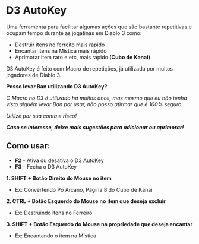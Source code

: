 # D3 AutoKey

Uma ferramenta para facilitar algumas ações que são bastante repetitivas e ocupam tempo durante as jogatinas em Diablo 3 como:
+ Destruir itens no ferreito mais rápido
+ Encantar itens na Mística mais rápido
+ Aprimorar item raro e etc, mais rápido **(Cubo de Kanai)**

D3 AutoKey é feito com Macro de repetições, já utilizada por muitos jogadores de Diablo 3.

**Posso levar Ban utilizando D3 AutoKey?**

*O Macro no D3 é utilizado há muitos anos, mas mesmo que eu não tenha visto alguém levar Ban por usar, não posso afirmar que é 100% seguro.*

*Utilize por sua conta e risco!*

***Caso se interesse, deixe mais sugestões para adicionar ou aprimorar!***

## Como usar:

- **F2** - Ativa ou desativa o D3 AutoKey
- **F3** - Fecha o D3 AutoKey

**1. SHIFT + Botão Direito do Mouse no item**
   - Ex: Convertendo Pó Arcano, Página 8 do Cubo de Kanai

**2. CTRL + Botão Esquerdo do Mouse no item que deseja excluir**
   - Ex: Destruindo itens no Ferreiro

**3. SHIFT + Botão Esquerdo do Mouse na propriedade que deseja encantar**
   - Ex: Encantando o item na Mística
